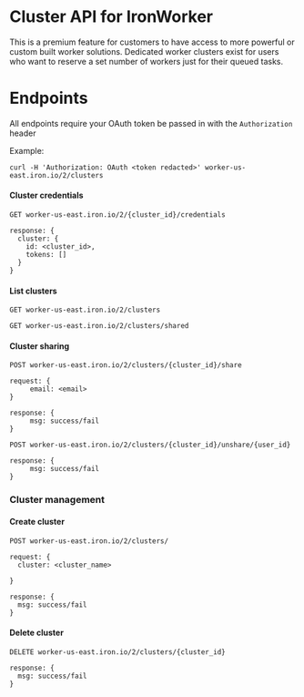 Cluster API for IronWorker
========

This is a premium feature for customers to have access to more powerful or custom built worker solutions. Dedicated worker clusters exist for users who want to reserve a set number of workers just for their queued tasks.

Endpoints
=========

All endpoints require your OAuth token be passed in with the ```Authorization``` header

Example:
```
curl -H 'Authorization: OAuth <token redacted>' worker-us-east.iron.io/2/clusters
```

#### Cluster credentials
```
GET worker-us-east.iron.io/2/{cluster_id}/credentials

response: {
  cluster: {
    id: <cluster_id>,
    tokens: []
  }
}
```

#### List clusters
```
GET worker-us-east.iron.io/2/clusters
```

```
GET worker-us-east.iron.io/2/clusters/shared
```

#### Cluster sharing

```
POST worker-us-east.iron.io/2/clusters/{cluster_id}/share

request: {
     email: <email>
}

response: {
     msg: success/fail
}
```

```
POST worker-us-east.iron.io/2/clusters/{cluster_id}/unshare/{user_id}

response: {
     msg: success/fail
}
```

### Cluster management

#### Create cluster

```
POST worker-us-east.iron.io/2/clusters/

request: {
  cluster: <cluster_name>

}

response: {
  msg: success/fail
}
```

#### Delete cluster

```
DELETE worker-us-east.iron.io/2/clusters/{cluster_id}

response: {
  msg: success/fail
}
```
